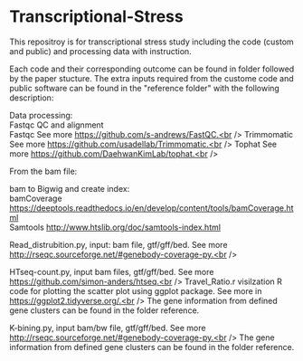 # Transcriptional-Stress
This repositroy is for transcriptional stress study including the code (custom and public) and processing data with instruction.<br />

Each code and their corresponding outcome can be found in folder followed by the paper stucture. The extra inputs required from the custome code and public software can be found in the "reference folder" with the following description:

Data processing: <br />
Fastqc QC and alignment <br />
Fastqc See more https://github.com/s-andrews/FastQC.<br />
Trimmomatic See more https://github.com/usadellab/Trimmomatic.<br />
Tophat See more https://github.com/DaehwanKimLab/tophat.<br />

From the bam file:<br />

bam to Bigwig and create index:<br />
bamCoverage https://deeptools.readthedocs.io/en/develop/content/tools/bamCoverage.html<br />
Samtools http://www.htslib.org/doc/samtools-index.html<br />

Read_distrubition.py, input: bam file, gtf/gff/bed. See more http://rseqc.sourceforge.net/#genebody-coverage-py.<br />

HTseq-count.py, input bam files, gtf/gff/bed. See more https://github.com/simon-anders/htseq.<br />
Travel_Ratio.r visilzation R code for plotting the scatter plot using ggplot package. See more in https://ggplot2.tidyverse.org/.<br />
The gene information from defined gene clusters can be found in the folder reference.<br />

K-bining.py, input bam/bw file, gtf/gff/bed. See more http://rseqc.sourceforge.net/#genebody-coverage-py.<br />
The gene information from defined gene clusters can be found in the folder reference.<br />
